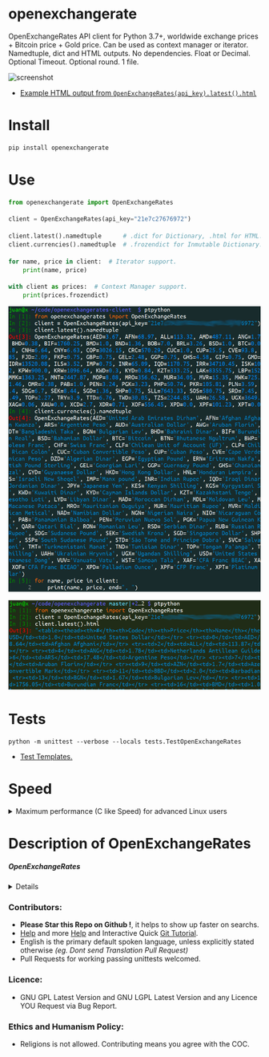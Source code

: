 # openexchangerate

OpenExchangeRates API client for Python 3.7+, worldwide exchange prices + Bitcoin price + Gold price.
Can be used as context manager or iterator. Namedtuple, dict and HTML outputs.
No dependencies. Float or Decimal. Optional Timeout. Optional round. 1 file.

![screenshot](https://source.unsplash.com/ir5MHI6rPg0/800x401 "Photo by https://unsplash.com/@agent_illustrateur")

- [Example HTML output from `OpenExchangeRates(api_key).latest().html`](https://github.com/juancarlospaco/openexchangerate/blob/master/sample.html)


# Install

```bash
pip install openexchangerate
```


# Use

```python
from openexchangerate import OpenExchangeRates

client = OpenExchangeRates(api_key="21e7c27676972")

client.latest().namedtuple      # .dict for Dictionary, .html for HTML.
client.currencies().namedtuple  # .frozendict for Inmutable Dictionary.

for name, price in client:  # Iterator support.
    print(name, price)

with client as prices:  # Context Manager support.
    print(prices.frozendict)

```

![screenshot](openexchangerates.png)

![screenshot](temp.png)


# Tests

```
python -m unittest --verbose --locals tests.TestOpenExchangeRates
```


- [Test Templates.](https://gist.github.com/juancarlospaco/040fbe326631e638f2a540fe8c1f2092)


# Speed

<details>
<summary>Maximum performance (C like Speed) for advanced Linux users</summary>

Cythonized PXD files are provided (but not supported):

Debian/Ubuntu: `sudo apt-get install build-essential`
Arch: Compilation its built-in.

```
sudo pip install cython
cython -3 --verbose --no-docstrings python_module.py
gcc -shared -fPIC -I /usr/include/python3.6 -o python_module.so python_module.c
```
Replace `python_module.py`, `python_module.c` and `python_module.so`
for the file you want to compile for speed up.
Each `*.py` file you want to compile must have a `*.pxd` in the same folder.
`/usr/include/python3.6` must exist on your system, check the path.
[Please check Cython documentation for more info.](https://cython.readthedocs.io)
This basically translates Python 3 to C and then Compiles C to Binary.

</details>


# Description of OpenExchangeRates

##### OpenExchangeRates
<details>

`openexchangerate.OpenExchangeRates(api_key: str, timeout: int=60, use_float: bool=True, round_float: bool=True, base: str='USD', local_base: str=None)`

**Description:** Returns namedtuple or dict with current international exchange prices and Bitcoin price.

**Arguments:**
- `api_key` Your API Key, [you can get one API Key for Free](https://openexchangerates.org/account/app-ids), string type.
- `timeout` Timeout on Seconds for network connections, integer type, optional.
- `use_float` `True` for `float`, `False` for `decimal.Decimal`, boolean type, optional.
- `round_float` `True` to round floats to 2 decimals, using `round(float, 2)`, boolean type, optional.
- `base` Base currency, **Only for Pay accounts!**, defaults to `"USD"`, string type, optional.
- `local_base` Local Base currency, for Free accounts, to calculate values locally (offline), string type, optional.

**Keyword Arguments:** None.

**Returns:** `collections.namedtuple`.

**Dependencies:** None.

**Source Code file:** https://github.com/juancarlospaco/openexchangerate/blob/master/openexchangerate.py

| State              | OS          | Description |
| ------------------ |:-----------:| -----------:|
| :white_check_mark: | **Linux**   | Works Ok    |
| :white_check_mark: | **Os X**    | Works Ok    |
| :white_check_mark: | **Windows** | Works Ok    |

**Usage Example:**

```python
>>> from openexchangerate import OpenExchangeRates
>>> OpenExchangeRates("21e7c27676972").latest()

```
</details>


### Contributors:

- **Please Star this Repo on Github !**, it helps to show up faster on searchs.
- [Help](https://help.github.com/articles/using-pull-requests) and more [Help](https://help.github.com/articles/fork-a-repo) and Interactive Quick [Git Tutorial](https://try.github.io).
- English is the primary default spoken language, unless explicitly stated otherwise *(eg. Dont send Translation Pull Request)*
- Pull Requests for working passing unittests welcomed.


### Licence:

- GNU GPL Latest Version and GNU LGPL Latest Version and any Licence YOU Request via Bug Report.


### Ethics and Humanism Policy:

- Religions is not allowed. Contributing means you agree with the COC.
